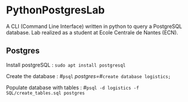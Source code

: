 # PythonPostgresLab
A CLI (Command Line Interface) written in python to query a PostgreSQL database. Lab realized as a student at Ecole Centrale de Nantes (ECN).

## Postgres

Install postgreSQL :
`sudo apt install postgresql`

Create the database :
*#*`psql`
*postgres=#*`create database logistics;`


Populate database with tables :
*#*`psql -d logistics -f SQL/create_tables.sql postgres`